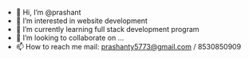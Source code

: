 - 👋 Hi, I’m @prashant
- 👀 I’m interested in website development
- 🌱 I’m currently learning full stack development program
- 💞️ I’m looking to collaborate on ...
- 📫 How to reach me mail: prashanty5773@gmail.com / 8530850909

<!---
prashant5773/prashant5773 is a ✨ special ✨ repository because its `README.md` (this file) appears on your GitHub profile.
You can click the Preview link to take a look at your changes.
--->
